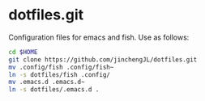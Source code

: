 dotfiles.git
============
Configuration files for emacs and fish. Use as follows:

```sh
cd $HOME
git clone https://github.com/jinchengJL/dotfiles.git
mv .config/fish .config/fish~
ln -s dotfiles/fish .config/
mv .emacs.d .emacs.d~
ln -s dotfiles/.emacs.d .
```
